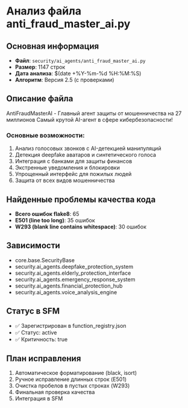 # Анализ файла anti_fraud_master_ai.py

## Основная информация
- **Файл**: `security/ai_agents/anti_fraud_master_ai.py`
- **Размер**: 1147 строк
- **Дата анализа**: $(date +%Y-%m-%d %H:%M:%S)
- **Алгоритм**: Версия 2.5 (с проверками)

## Описание файла
AntiFraudMasterAI - Главный агент защиты от мошенничества на 27 миллионов
Самый крутой AI-агент в сфере кибербезопасности!

### Основные возможности:
1. Анализ голосовых звонков с AI-детекцией манипуляций
2. Детекция deepfake аватаров и синтетического голоса
3. Интеграция с банками для защиты финансов
4. Экстренные уведомления и блокировки
5. Упрощенный интерфейс для пожилых людей
6. Защита от всех видов мошенничества

## Найденные проблемы качества кода
- **Всего ошибок flake8**: 65
- **E501 (line too long)**: 35 ошибок
- **W293 (blank line contains whitespace)**: 30 ошибок

## Зависимости
- core.base.SecurityBase
- security.ai_agents.deepfake_protection_system
- security.ai_agents.elderly_protection_interface
- security.ai_agents.emergency_response_system
- security.ai_agents.financial_protection_hub
- security.ai_agents.voice_analysis_engine

## Статус в SFM
- ✅ Зарегистрирован в function_registry.json
- ✅ Статус: active
- ✅ Критичность: true

## План исправления
1. Автоматическое форматирование (black, isort)
2. Ручное исправление длинных строк (E501)
3. Очистка пробелов в пустых строках (W293)
4. Финальная проверка качества
5. Интеграция в SFM